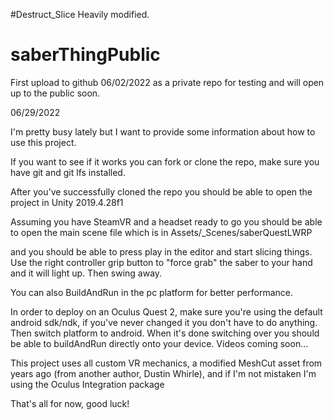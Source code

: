 #Destruct_Slice
Heavily modified.

# saberThingPublic

First upload to github 06/02/2022 as a private repo for testing and will open up to the public soon.

06/29/2022

I'm pretty busy lately but I want to provide some information about how to use this project.

If you want to see if it works you can fork or clone the repo, make sure you have git and git lfs installed.

After you've successfully cloned the repo you should be able to open the project in Unity 2019.4.28f1

Assuming you have SteamVR and a headset ready to go you should be able to open the main scene file which is in Assets/_Scenes/saberQuestLWRP

and you should be able to press play in the editor and start slicing things. Use the right controller grip button to "force grab" the saber to your hand and it will light up. Then swing away.

You can also BuildAndRun in the pc platform for better performance.

In order to deploy on an Oculus Quest 2, make sure you're using the default android sdk/ndk, if you've never changed it you don't have to do anything. Then switch platform to android. When it's done switching over you should be able to buildAndRun directly onto your device. Videos coming soon...

This project uses all custom VR mechanics, a modified MeshCut asset from years ago (from another author, Dustin Whirle), and if I'm not mistaken I'm using the Oculus Integration package

That's all for now, good luck!

